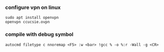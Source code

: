 ### configure vpn on linux
```console
sudo apt install openvpn
openvpn ccucsie.ovpn
```

### compile with debug symbol
```
autocmd filetype c nnoremap <F5> :w <bar> !gcc % -o %:r -Wall -g <CR>
```



